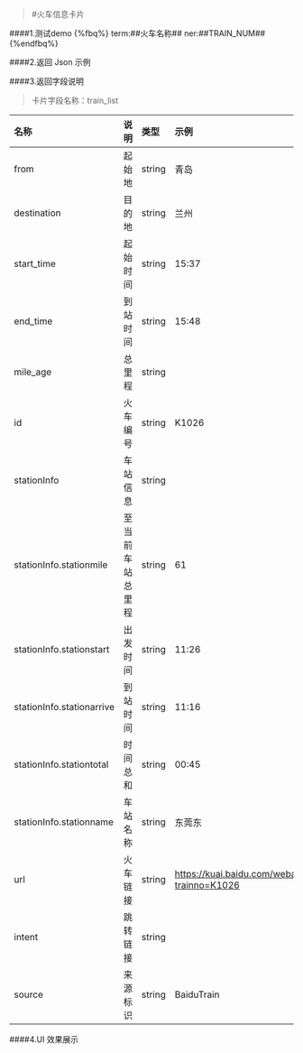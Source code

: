 >#火车信息卡片


####1.测试demo
{%fbq%}
term:##火车名称##
ner:##TRAIN_NUM##
{%endfbq%}


####2.返回 Json 示例


####3.返回字段说明

>卡片字段名称：train_list

|名称|说明|类型|示例|
|:---|:---|:---|:---|
|from|起始地|string|青岛|
|destination|目的地|string|兰州|
|start_time|起始时间|string|15:37|
|end_time|到站时间|string|15:48|
|mile_age|总里程|string||
|id|火车编号|string|K1026|
|stationInfo|车站信息|string||
|stationInfo.stationmile|至当前车站总里程|string|61|
|stationInfo.stationstart|出发时间|string|11:26|
|stationInfo.stationarrive|到站时间|string|11:16|
|stationInfo.stationtotal|时间总和|string|00:45|
|stationInfo.stationname|车站名称|string|东莞东|
|url|火车链接|string|https://kuai.baidu.com/webapp/train/stationlist.html?trainno=K1026|
|intent|跳转链接|string||
|source|来源标识|string|BaiduTrain|

####4.UI 效果展示


